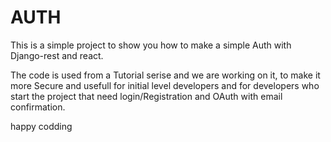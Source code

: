 # AUTH

This is a simple project to show you how to make a simple Auth with Django-rest and react.

The code is used from a Tutorial serise and we are working on it, to make it more Secure and usefull for initial level developers and for developers who start the project that need
login/Registration and OAuth with email confirmation.

happy codding 
